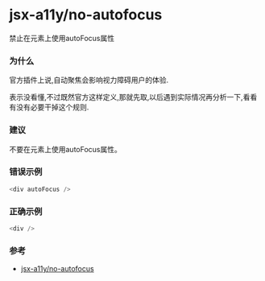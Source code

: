 # jsx-a11y/no-autofocus

禁止在元素上使用autoFocus属性

### 为什么

官方插件上说,自动聚焦会影响视力障碍用户的体验.

表示没看懂,不过既然官方这样定义,那就先取,以后遇到实际情况再分析一下,看看有没有必要干掉这个规则.

### 建议

不要在元素上使用autoFocus属性。

### 错误示例

```js
<div autoFocus />
```

### 正确示例

```js
<div />
```

### 参考

- [jsx-a11y/no-autofocus](https://github.com/jsx-eslint/eslint-plugin-jsx-a11y/blob/master/docs/rules/no-autofocus.md)
